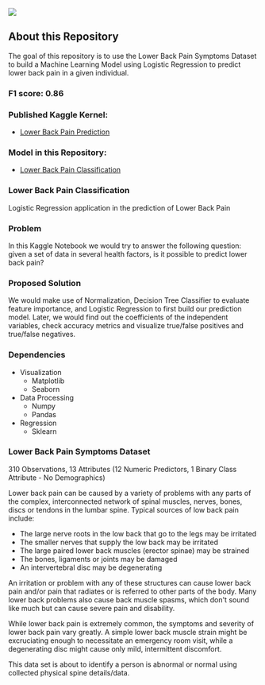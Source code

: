 ![](https://media.giphy.com/media/2XflxzjlPftx97UOB2w/giphy.gif)

## About this Repository

The goal of this repository is to use the Lower Back Pain Symptoms Dataset to build a Machine Learning Model using Logistic Regression to predict lower back pain in a given individual.

### F1 score: 0.86

### Published Kaggle Kernel:

- [Lower Back Pain Prediction](https://www.kaggle.com/jorgerodriguezm/lower-back-pain-prediction)

### Model in this Repository:

- [Lower Back Pain Classification]()

### Lower Back Pain Classification

Logistic Regression application in the prediction of Lower Back Pain

### Problem

In this Kaggle Notebook we would try to answer the following question: given a set of data in several health factors, is it possible to predict lower back pain?

### Proposed Solution

We would make use of Normalization, Decision Tree Classifier to evaluate feature importance, and Logistic Regression to first build our prediction model. Later, we would find out the coefficients of the independent variables, check accuracy metrics and visualize true/false positives and true/false negatives.

### Dependencies

- Visualization
  - Matplotlib
  - Seaborn
- Data Processing
  - Numpy
  - Pandas
- Regression
  - Sklearn

### Lower Back Pain Symptoms Dataset

310 Observations, 13 Attributes (12 Numeric Predictors, 1 Binary Class Attribute - No Demographics)

Lower back pain can be caused by a variety of problems with any parts of the complex, interconnected network of spinal muscles, nerves, bones, discs or tendons in the lumbar spine. Typical sources of low back pain include:

- The large nerve roots in the low back that go to the legs may be irritated
- The smaller nerves that supply the low back may be irritated
- The large paired lower back muscles (erector spinae) may be strained
- The bones, ligaments or joints may be damaged
- An intervertebral disc may be degenerating

An irritation or problem with any of these structures can cause lower back pain and/or pain that radiates or is referred to other parts of the body. Many lower back problems also cause back muscle spasms, which don't sound like much but can cause severe pain and disability.

While lower back pain is extremely common, the symptoms and severity of lower back pain vary greatly. A simple lower back muscle strain might be excruciating enough to necessitate an emergency room visit, while a degenerating disc might cause only mild, intermittent discomfort.

This data set is about to identify a person is abnormal or normal using collected physical spine details/data.
